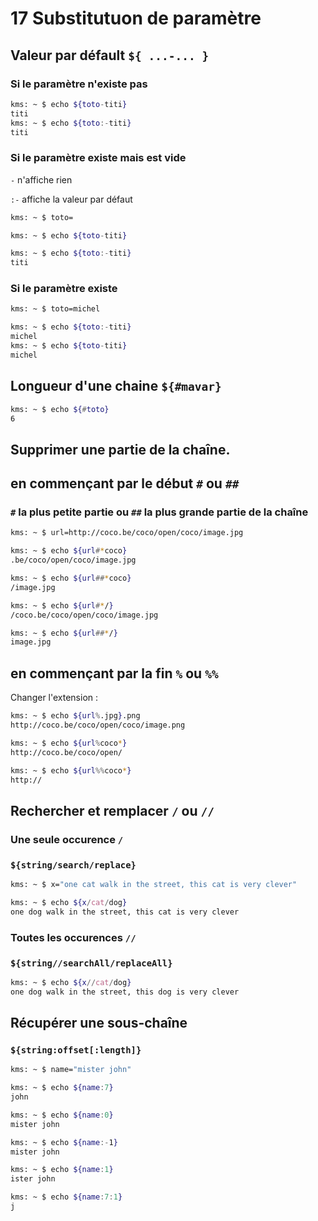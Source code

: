 # 17 Substitutuon de paramètre

## Valeur par défault `${ ...-... }`

### Si le paramètre n'existe pas

```bash
kms: ~ $ echo ${toto-titi}
titi
kms: ~ $ echo ${toto:-titi}
titi
```

### Si le paramètre existe mais est vide

`-` n'affiche rien

`:-` affiche la valeur par défaut

```bash
kms: ~ $ toto=

kms: ~ $ echo ${toto-titi}

kms: ~ $ echo ${toto:-titi}
titi
```

### Si le paramètre existe

```bash
kms: ~ $ toto=michel

kms: ~ $ echo ${toto:-titi}
michel
kms: ~ $ echo ${toto-titi}
michel
```

## Longueur d'une chaine `${#mavar}`

```bash
kms: ~ $ echo ${#toto}
6
```

## Supprimer une partie de la chaîne. 

## en commençant par le début  `#` ou `##`

### `#` la plus petite partie ou `##` la plus grande partie de la chaîne

```bash
kms: ~ $ url=http://coco.be/coco/open/coco/image.jpg

kms: ~ $ echo ${url#*coco}
.be/coco/open/coco/image.jpg

kms: ~ $ echo ${url##*coco}
/image.jpg

kms: ~ $ echo ${url#*/}
/coco.be/coco/open/coco/image.jpg

kms: ~ $ echo ${url##*/}
image.jpg
```

## en commençant par la fin `%` ou `%%`

Changer l'extension :

```bash
kms: ~ $ echo ${url%.jpg}.png
http://coco.be/coco/open/coco/image.png
```

```bash
kms: ~ $ echo ${url%coco*}
http://coco.be/coco/open/

kms: ~ $ echo ${url%%coco*}
http://
```

## Rechercher et remplacer `/` ou `//`

### Une seule occurence `/`

### `${string/search/replace}`

```bash
kms: ~ $ x="one cat walk in the street, this cat is very clever"

kms: ~ $ echo ${x/cat/dog}
one dog walk in the street, this cat is very clever
```

### Toutes les occurences `//`

### `${string//searchAll/replaceAll}`

```bash
kms: ~ $ echo ${x//cat/dog}
one dog walk in the street, this dog is very clever
```

## Récupérer une sous-chaîne

### `${string:offset[:length]}`

```bash
kms: ~ $ name="mister john"

kms: ~ $ echo ${name:7}
john

kms: ~ $ echo ${name:0}
mister john

kms: ~ $ echo ${name:-1}
mister john

kms: ~ $ echo ${name:1}
ister john
```

```bash
kms: ~ $ echo ${name:7:1}
j
```


